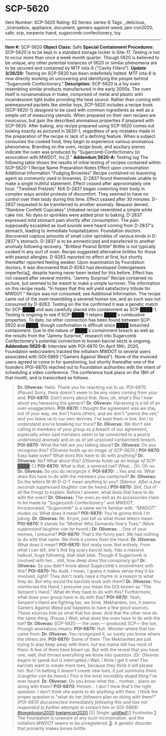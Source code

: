 # SCP-5620
Item Number: SCP-5620
Rating: 62
Series: series-6
Tags: _delicious, _licensebox, appliance, document, gamers-against-weed, jam-con2020, safe, scp, serpents-hand, sugarcomb-confectionery, toy

---

**Item #:** SCP-5620
**Object Class:** Safe
**Special Containment Procedures:** SCP-5620 is to be kept in a standard storage locker in Site-17. Testing is not to occur more than once a week month quarter. Though 5620 is believed to be unique, any other potential instances of 5620 or similar phenomena are to be secured and contained by MTF Iota-6 ("Cavity Fillers").
**Update 3/26/20:** Testing on SCP-5620 has been indefinitely halted. MTF Iota-6 is now directly working on uncovering and identifying the people behind "Sugarcomb Confectionery."
**Description:** SCP-5620 is a toy oven resembling similar products manufactured in the early 2000s. The oven itself is nonanomalous in make, comprised of metal and plastic with incandescent light bulbs providing the heat source. Rather than coming with premeasured packets like similar toys, SCP-5620 includes a recipe book (SCP-5620-1) designed to be used with common ingredients as well as a simple set of measuring utensils. When prepared on their own recipes are innocuous, but gain the described anomalous properties if prepared with SCP-5620.
After baking, any recipe prepared using SCP-5620 comes out looking exactly as pictured in 5620-1, regardless of any mistakes made in the preparation of the recipe or lack of a defining feature. When a subject consumes the cooked food, they begin to experience various anomalous phenomena. Branding on the oven, recipe book, and auxiliary pieces indicate the oven was produced by "Sugarcomb Confectionery (in association with MWDOT, Inc.[1](javascript:;))."
**Addendum 5620-A:** Testing log
The following table shows the results of initial testing of recipes contained within SCP-5620-1
Recipe Name
Preparation Notes
Effect upon consumption
Additional Information
"Fudging Brownies"
Recipe contained no leavening agent as commonly used in brownies.
D-2837 found themselves unable to make a single truthful statement.
Effect ceased after approximately one hour.
"Twistiest Pretzels"
N/A
D-2837 began contorting their body in complex ways amidst protests of discomfort. They seemed to have no control over their body during this time.
Effect ceased after 30 minutes. D-2837 requested to be transferred to another anomaly. Request denied.
"Rainbow Confetti Cupcakes"
Unbaked recipe resembled a simple white cake mix. No dyes or sprinkles were added prior to baking.
D-2837 expressed mild stomach pain shortly after consumption. The pain supposedly escalated as loud sounds were heard coming from D-2837's stomach, leading to immediate hospitalization. Foundation doctors discovered copious amounts of small color sprinkles of various kinds in D-2837's stomach.
D-2837 is to be amnesticized and transferred to another anomaly following recovery.
"Brittlest Peanut Brittle"
Brittle is not typically cooked in any sort of oven. Recipe suggested alternative brittles for those with peanut allergies.
D-8263 reported no effect at first, but shortly thereafter reported feeling weaker. Upon examination by Foundation doctors, it was discovered that D-8263 had developed Osteogenesis imperfecta[2](javascript:;), despite having never been tested for this before.
Effect has not ceased after several months.
"Jammy Surprise"
Recipe contained no picture, but seemed to be meant to make a simple turnover. The information on this recipe reads: "In hopes that this will yield satisfactory tribute for MWDOT."
Recipe was not consumed; see Additional Information.
The recipe came out of the oven resembling a severed human toe, and as such was not consumed by D-8263. Testing on the toe confirmed it was a genetic match for SCP-████ and was carefully placed into containment as SCP-████-1. Testing is ongoing to see if SCP-████-1 retains ████'s combustive properties.
To date, no other connection has been found between SCP-5620 and ████, though confirmation is difficult since ████ breached containment. Due to the nature of ████'s containment breach as well as the results from the "Jammy Surprise," research into Sugarcomb Confectionery's potential connection to known karcist sects is ongoing.
**Addendum 5620-B:** Interview with POI-6870
On April 16th, 2020, Foundation webcrawlers tracked the initialism MWDOT to several users associated with GOI-5869 ("Gamers Against Weed"). None of the involved users agreed to come in for questioning, but shortly thereafter one of the founders (POI-6870) reached out to Foundation authorities with the intent of scheduling a video conference. The conference took place on the 18th of that month, and is transcribed as follows.
> **Dr. Oliveras:** Hello. Thank you for reaching out to us, POI-6870. _(Pause)_ Sorry, there doesn't seem to be any video coming from your end.
> **POI-6870:** Don't worry about that. Now, uh, what's this I hear about you harassing the gamers?
> **Dr. Oliveras:** Harassing is a bit of an over-exaggeration.
> **POI-6870:** I thought the agreement was we stay out of your way, we don't harm others, and we don't "pierce the veil," and you leave us to our own devices. I've kept them in line. Am I to understand you're breaking our truce?
> **Dr. Oliveras:** We don't see calling in members of your group as a breach of our agreement, especially when said members seem to be connected to a poorly understood anomaly and an as of yet unsolved containment breach.
> **POI-6870:** What the hell are you talking about?
> **Dr. Oliveras:** Do you recognize this? _(Oliveras holds up an image of SCP-5620.)_
> **POI-6870:** Easy bake oven? What does this have to do with anything?
> **Dr. Oliveras:** No? What about this? _(Oliveras holds up an image of SCP-████-1.)_
> **POI-6870:** What is that, a severed toe? What… Oh. Oh no.
> **Dr. Oliveras:** So you do recognize it.
> **POI-6870:** …Yes and no. What does this have to do with the members you contacted?
> **Dr. Oliveras:** Do the letters M-W-D-O-T mean anything to you?
> _(Silence. After a few seconds suppressed laughter can be heard.)_
> **POI-6870:** Shit. Out of all the things to explain. Before I answer, what does that have to do with the oven?
> **Dr. Oliveras:** The oven as well as its accessories claim to be made by "Sugarcomb Confectionery" and MWDOT, Incorporated. "Sugarcomb" is a name we're familiar with. "MWDOT" eludes us. What does it mean?
> **POI-6870:** You're gonna think I'm joking.
> **Dr. Oliveras:** Mr. Kriyot, just tell us what those letters mean.
> **POI-6870:** It stands for "Mother Who Demands One's Toes." _(More suppressed laughter can be heard.)_
> **Dr. Oliveras:** …One of your memes, I presume?
> **POI-6870:** That's the funny part. We had nothing to do with that name. We think it comes from the Hand.
> **Dr. Oliveras:** What does it mean?
> **POI-6870:** Not really sure. Not entirely. From what I can tell, she's this big scary karcist lady. Has a massive halkost, huge following, blah blah blah. Though if Sugarcomb is involved with her… shit, how deep does this conspiracy go?
> **Dr. Oliveras:** So you didn't know about Sugarcomb's involvement with this?
> **POI-6870:** No dude. I mean, I guess it makes sense they'd be involved, right? They don't really have a rhyme or a reason to what they do. But why would the karcists work with them?
> **Dr. Oliveras:** You mentioned the Hand, I presume you mean the GOI known as "The Serpent's Hand." What do they have to do with this? Furthermore, what does your group have to do with this?
> **POI-6870:** Yeah, Serpent's Hand are fighting her, we think. Mekhanites, too, it seems. Gamers Against Weed just happens to have a few good sources. Those sources told us what that toe does. And that the other nine do the same thing. _(Pause.)_ Wait, what does the oven have to do with the toe?
> **Dr. Oliveras:** SCP-5620 — the oven — produced SCP— the toe, through anomalous means.
> **POI-6870:** Huh. Wonder where that toe came from.
> **Dr. Oliveras:** You recognized it, so surely you know where the others are.
> **POI-6870:** Some of them. The Mekhanites are just trying to play keep away with them, but toe mama still has most of them. A few of them have blown up. But with the reveal that you have one, well, that throws everything we know into question. _(Dr. Oliveras begins to speak but is interrupted.)_ Wait, I think I get it now! The karcists want to create more toes, because they think it will please her. But I'm betting it doesn't create new toes, it just summons them. _(Laughter can be heard.)_ This is the most incredibly stupid thing I've ever heard.
> **Dr. Oliveras:** Do you know what the… mother… plans on doing with them?
> **POI-6870:** Hmmm… I don't think that's the right question. I don't think she wants to do anything with them. I think the proper question is "what do her _followers_ plan on doing with them?"
> _(POI-6870 disconnected immediately following this and has not responded to further attempts to contact him or GOI-5869)_
[#toesplosion2020](/toesplosion2020)
[toejamcon2020](/)
[[[| Single: [untitled](/a-song-that-is-unfortunately-about-toes)]]]
Footnotes
[1](javascript:;). The Foundation is unaware of any such incorporation, and the initialism MWDOT seems to be unregistered.
[2](javascript:;). A genetic disorder that primarily makes bones brittle